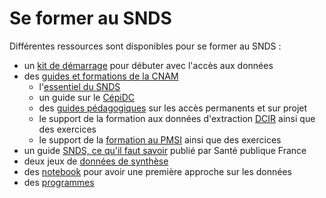 # Se former au SNDS
<!-- SPDX-License-Identifier: MPL-2.0 -->

Différentes ressources sont disponibles pour se former au SNDS :

- un [kit de démarrage](starter_kit.md) pour débuter avec l'accès aux données
- des [guides et formations de la CNAM](documents_cnam)
    - l'[essentiel du SNDS](documents_cnam/essentiel_snds.md)
    - un guide sur le [CépiDC](documents_cnam/guide_cepidc)
    - des [guides pédagogiques](documents_cnam/guides_pedagogiques_SNDS) sur les accès permanents et sur projet
    - le support de la formation aux données d'extraction [DCIR](documents_cnam/Formation_demex.md) ainsi que des exercices
    - le support de la [formation au PMSI](documents_cnam/Formation_PMSI.md) ainsi que des exercices
- un guide [SNDS, ce qu'il faut savoir](Sante_publique_France.md) publié par Santé publique France
- deux jeux de [données de synthèse](donnees_synthetiques)
- des [notebook](notebook.md) pour avoir une première approche sur les données
- des [programmes](programmes.md)

